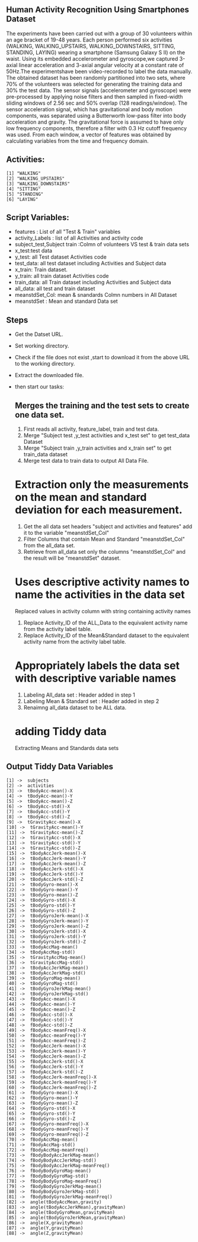 Human Activity Recognition Using Smartphones Dataset
----------------------------------------------------
The experiments have been carried out with a group of 30 volunteers within an age bracket of 19-48 years.
Each person performed six activities (WALKING, WALKING_UPSTAIRS, WALKING_DOWNSTAIRS, SITTING, STANDING, LAYING)
wearing a smartphone (Samsung Galaxy S II) on the waist.
Using its embedded accelerometer and gyroscope,we captured 3-axial linear acceleration and 3-axial angular velocity
at a constant rate of 50Hz.The experimentshave been video-recorded to label the data manually.
The obtained dataset has been randomly partitioned into two sets, where 70% of the volunteers was selected for 
generating the training data and 30% the test data.
The sensor signals (accelerometer and gyroscope) were pre-processed by applying noise filters and then sampled
in fixed-width sliding windows of 2.56 sec and 50% overlap (128 readings/window).
The sensor acceleration signal, which has gravitational and body motion components, was separated using 
a Butterworth low-pass filter into body acceleration and gravity.
The gravitational force is assumed to have only low frequency components, therefore a filter with 0.3 Hz cutoff
frequency was used. 
From each window, a vector of features was obtained by calculating variables from the time and frequency domain.

Activities:
-----------
	[1] "WALKING"
	[2] "WALKING_UPSTAIRS"
	[3] "WALKING_DOWNSTAIRS"
	[4] "SITTING"
	[5] "STANDING"
	[6] "LAYING"

Script Variables:
-----------------
* features : List of all "Test & Train" variables
* activity_Labels : list of all Activities and activity code
* subject_test,Subject train :Colmn of volunteers VS test & train data sets 
* x_test:test data
* y_test: all Test dataset Activities code
* test_data: all test dataset including Activities and Subject data
* x_train: Train dataset.
* y_train: all train dataset Activities code
* train_data: all Train dataset including Activities and Subject data
* all_data: all test and train dataset
* meanstdSet_Col: mean & snandards Colmn numbers in All Dataset
* meanstdSet : Mean and standard Data set
    
    
Steps
-----
* Get the Datset URL.
* Set working directory.
* Check if the file does not exist ,start to download it from the above URL to the working directory.
* Extract the downloaded file.
* then start our tasks:

    Merges the training and the test sets to create one data set.
    -------------------------------------------------------------
    1. First reads all activity, feature_label, train and test data.
    2. Merge "Subject test ,y_test activities and x_test set" to get test_data Dataset
    3. Merge "Subject train ,y_train activities and x_train set" to get train_data dataset
    2. Merge test data to train data to output All Data File.
    
    Extraction only the measurements on the mean and standard deviation for each measurement.
    =========================================================================================
    1. Get the all data set headers "subject and activities and features" add it to the variable "meanstdSet_Col"
    2. Filter Columns that contain Mean and Standard "meanstdSet_Col" from the all_data set.
    3. Retrieve from all_data set only the columns "meanstdSet_Col" and the result will be "meanstdSet" dataset.
  
    Uses descriptive activity names to name the activities in the data set
    ========================================================================
    Replaced values in activity column with string containing activity names
    1. Replace Activity_ID of the ALL_Data to the equivalent activity name from the activity label table.
    2. Replace Activity_ID of the Mean&Standard dataset to the equivalent activity name from the activity label table.
    
    Appropriately labels the data set with descriptive variable names
    =================================================================
    1. Labeling All_data set : Header added in step 1
    2. Labeling Mean & Standard set : Header added in step 2
    3. Renaimng all_data dataset to be ALL data.
    
    
    adding Tiddy data
    =================
    Extracting Means and Standards data sets
    
Output Tiddy Data Variables
---------------------------
    [1] ->  subjects
    [2] ->  activities
    [3] ->  tBodyAcc-mean()-X
    [4] ->  tBodyAcc-mean()-Y
    [5] ->  tBodyAcc-mean()-Z
    [6] ->  tBodyAcc-std()-X
    [7] ->  tBodyAcc-std()-Y
    [8] ->  tBodyAcc-std()-Z
    [9] ->  tGravityAcc-mean()-X
    [10] ->  tGravityAcc-mean()-Y
    [11] ->  tGravityAcc-mean()-Z
    [12] ->  tGravityAcc-std()-X
    [13] ->  tGravityAcc-std()-Y
    [14] ->  tGravityAcc-std()-Z
    [15] ->  tBodyAccJerk-mean()-X
    [16] ->  tBodyAccJerk-mean()-Y
    [17] ->  tBodyAccJerk-mean()-Z
    [18] ->  tBodyAccJerk-std()-X
    [19] ->  tBodyAccJerk-std()-Y
    [20] ->  tBodyAccJerk-std()-Z
    [21] ->  tBodyGyro-mean()-X
    [22] ->  tBodyGyro-mean()-Y
    [23] ->  tBodyGyro-mean()-Z
    [24] ->  tBodyGyro-std()-X
    [25] ->  tBodyGyro-std()-Y
    [26] ->  tBodyGyro-std()-Z
    [27] ->  tBodyGyroJerk-mean()-X
    [28] ->  tBodyGyroJerk-mean()-Y
    [29] ->  tBodyGyroJerk-mean()-Z
    [30] ->  tBodyGyroJerk-std()-X
    [31] ->  tBodyGyroJerk-std()-Y
    [32] ->  tBodyGyroJerk-std()-Z
    [33] ->  tBodyAccMag-mean()
    [34] ->  tBodyAccMag-std()
    [35] ->  tGravityAccMag-mean()
    [36] ->  tGravityAccMag-std()
    [37] ->  tBodyAccJerkMag-mean()
    [38] ->  tBodyAccJerkMag-std()
    [39] ->  tBodyGyroMag-mean()
    [40] ->  tBodyGyroMag-std()
    [41] ->  tBodyGyroJerkMag-mean()
    [42] ->  tBodyGyroJerkMag-std()
    [43] ->  fBodyAcc-mean()-X
    [44] ->  fBodyAcc-mean()-Y
    [45] ->  fBodyAcc-mean()-Z
    [46] ->  fBodyAcc-std()-X
    [47] ->  fBodyAcc-std()-Y
    [48] ->  fBodyAcc-std()-Z
    [49] ->  fBodyAcc-meanFreq()-X
    [50] ->  fBodyAcc-meanFreq()-Y
    [51] ->  fBodyAcc-meanFreq()-Z
    [52] ->  fBodyAccJerk-mean()-X
    [53] ->  fBodyAccJerk-mean()-Y
    [54] ->  fBodyAccJerk-mean()-Z
    [55] ->  fBodyAccJerk-std()-X
    [56] ->  fBodyAccJerk-std()-Y
    [57] ->  fBodyAccJerk-std()-Z
    [58] ->  fBodyAccJerk-meanFreq()-X
    [59] ->  fBodyAccJerk-meanFreq()-Y
    [60] ->  fBodyAccJerk-meanFreq()-Z
    [61] ->  fBodyGyro-mean()-X
    [62] ->  fBodyGyro-mean()-Y
    [63] ->  fBodyGyro-mean()-Z
    [64] ->  fBodyGyro-std()-X
    [65] ->  fBodyGyro-std()-Y
    [66] ->  fBodyGyro-std()-Z
    [67] ->  fBodyGyro-meanFreq()-X
    [68] ->  fBodyGyro-meanFreq()-Y
    [69] ->  fBodyGyro-meanFreq()-Z
    [70] ->  fBodyAccMag-mean()
    [71] ->  fBodyAccMag-std()
    [72] ->  fBodyAccMag-meanFreq()
    [73] ->  fBodyBodyAccJerkMag-mean()
    [74] ->  fBodyBodyAccJerkMag-std()
    [75] ->  fBodyBodyAccJerkMag-meanFreq()
    [76] ->  fBodyBodyGyroMag-mean()
    [77] ->  fBodyBodyGyroMag-std()
    [78] ->  fBodyBodyGyroMag-meanFreq()
    [79] ->  fBodyBodyGyroJerkMag-mean()
    [80] ->  fBodyBodyGyroJerkMag-std()
    [81] ->  fBodyBodyGyroJerkMag-meanFreq()
    [82] ->  angle(tBodyAccMean,gravity)
    [83] ->  angle(tBodyAccJerkMean),gravityMean)
    [84] ->  angle(tBodyGyroMean,gravityMean)
    [85] ->  angle(tBodyGyroJerkMean,gravityMean)
    [86] ->  angle(X,gravityMean)
    [87] ->  angle(Y,gravityMean)
    [88] ->  angle(Z,gravityMean)
